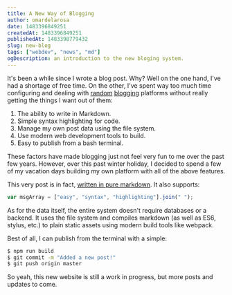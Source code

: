 ```yaml
---
title: A New Way of Blogging
author: omardelarosa
date: 1483396849251
createdAt: 1483396849251
publishedAt: 1483398779432
slug: new-blog
tags: ["webdev", "news", "md"]
ogDescription: an introduction to the new bloging system.
---
```


It's been a while since I wrote a blog post. Why? Well on the one hand, I've had a shortage of free time. On the other, I've spent way too much time configuring and dealing with [random](http://omardelarosa.tumblr.com) [blogging](http://blog.omardelarosa.com) platforms without really getting the things I want out of them:

1. The ability to write in Markdown.
2. Simple syntax highlighting for code.
3. Manage my own post data using the file system.
4. Use modern web development tools to build.
5. Easy to publish from a bash terminal.

These factors have made blogging just not feel very fun to me over the past few years. However, over this past winter holiday, I decided to spend a few of my vacation days building my own platform with all of the above features.

This very post is in fact, [written in pure markdown](http://github.com/omardelarosa/omardelarosa.github.io/blob/master/_posts/1483396849251_new-blog.md). It also supports:

```javascript
var msgArray = ["easy", "syntax", "highlighting"].join(" ");
```

As for the data itself, the entire system doesn't require databases or a backend. It uses the file system and compiles markdown (as well as ES6, stylus, etc.) to plain static assets using modern build tools like webpack.

Best of all, I can publish from the terminal with a simple:

```bash
$ npm run build
$ git commit -m "Added a new post!"
$ git push origin master
```

So yeah, this new website is still a work in progress, but more posts and updates to come.
